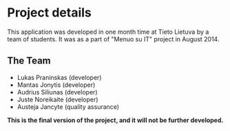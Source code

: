 Project details
=====================
This application was developed in one month time at Tieto Lietuva by a team of students.
It was as a part of "Menuo su IT" project in August 2014.

The Team
---------------------

- Lukas Praninskas (developer)
- Mantas Jonytis (developer)
- Audrius Siliunas (developer)
- Juste Noreikaite (developer)
- Austeja Jancyte (quality assurance)

**This is the final version of the project, and it will not be further developed.**